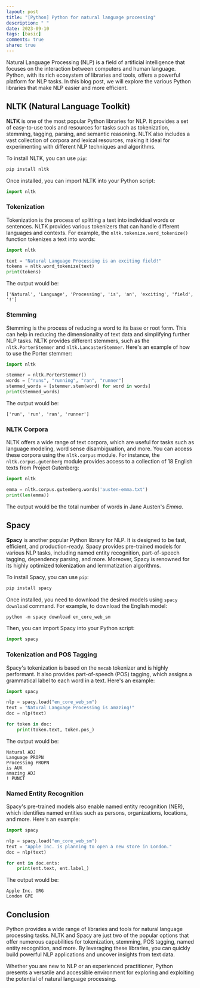 ```yaml
---
layout: post
title: "[Python] Python for natural language processing"
description: " "
date: 2023-09-10
tags: [basic]
comments: true
share: true
---
```


Natural Language Processing (NLP) is a field of artificial intelligence that focuses on the interaction between computers and human language. Python, with its rich ecosystem of libraries and tools, offers a powerful platform for NLP tasks. In this blog post, we will explore the various Python libraries that make NLP easier and more efficient.

## NLTK (Natural Language Toolkit)

**NLTK** is one of the most popular Python libraries for NLP. It provides a set of easy-to-use tools and resources for tasks such as tokenization, stemming, tagging, parsing, and semantic reasoning. NLTK also includes a vast collection of corpora and lexical resources, making it ideal for experimenting with different NLP techniques and algorithms.

To install NLTK, you can use `pip`:

```python
pip install nltk
```

Once installed, you can import NLTK into your Python script:

```python
import nltk
```

### Tokenization

Tokenization is the process of splitting a text into individual words or sentences. NLTK provides various tokenizers that can handle different languages and contexts. For example, the `nltk.tokenize.word_tokenize()` function tokenizes a text into words:

```python
import nltk

text = "Natural Language Processing is an exciting field!"
tokens = nltk.word_tokenize(text)
print(tokens)
```

The output would be:

```
['Natural', 'Language', 'Processing', 'is', 'an', 'exciting', 'field', '!']
```

### Stemming

Stemming is the process of reducing a word to its base or root form. This can help in reducing the dimensionality of text data and simplifying further NLP tasks. NLTK provides different stemmers, such as the `nltk.PorterStemmer` and `nltk.LancasterStemmer`. Here's an example of how to use the Porter stemmer:

```python
import nltk

stemmer = nltk.PorterStemmer()
words = ["runs", "running", "ran", "runner"]
stemmed_words = [stemmer.stem(word) for word in words]
print(stemmed_words)
```

The output would be:

```
['run', 'run', 'ran', 'runner']
```

### NLTK Corpora

NLTK offers a wide range of text corpora, which are useful for tasks such as language modeling, word sense disambiguation, and more. You can access these corpora using the `nltk.corpus` module. For instance, the `nltk.corpus.gutenberg` module provides access to a collection of 18 English texts from Project Gutenberg:

```python
import nltk

emma = nltk.corpus.gutenberg.words('austen-emma.txt')
print(len(emma))
```

The output would be the total number of words in Jane Austen's *Emma*.

## Spacy

**Spacy** is another popular Python library for NLP. It is designed to be fast, efficient, and production-ready. Spacy provides pre-trained models for various NLP tasks, including named entity recognition, part-of-speech tagging, dependency parsing, and more. Moreover, Spacy is renowned for its highly optimized tokenization and lemmatization algorithms.

To install Spacy, you can use `pip`:

```python
pip install spacy
```

Once installed, you need to download the desired models using `spacy download` command. For example, to download the English model:

```python
python -m spacy download en_core_web_sm
```

Then, you can import Spacy into your Python script:

```python
import spacy
```

### Tokenization and POS Tagging

Spacy's tokenization is based on the `mecab` tokenizer and is highly performant. It also provides part-of-speech (POS) tagging, which assigns a grammatical label to each word in a text. Here's an example:

```python
import spacy

nlp = spacy.load("en_core_web_sm")
text = "Natural Language Processing is amazing!"
doc = nlp(text)

for token in doc:
    print(token.text, token.pos_)
```

The output would be:

```
Natural ADJ
Language PROPN
Processing PROPN
is AUX
amazing ADJ
! PUNCT
```

### Named Entity Recognition

Spacy's pre-trained models also enable named entity recognition (NER), which identifies named entities such as persons, organizations, locations, and more. Here's an example:

```python
import spacy

nlp = spacy.load("en_core_web_sm")
text = "Apple Inc. is planning to open a new store in London."
doc = nlp(text)

for ent in doc.ents:
    print(ent.text, ent.label_)
```

The output would be:

```
Apple Inc. ORG
London GPE
```

## Conclusion

Python provides a wide range of libraries and tools for natural language processing tasks. NLTK and Spacy are just two of the popular options that offer numerous capabilities for tokenization, stemming, POS tagging, named entity recognition, and more. By leveraging these libraries, you can quickly build powerful NLP applications and uncover insights from text data.

Whether you are new to NLP or an experienced practitioner, Python presents a versatile and accessible environment for exploring and exploiting the potential of natural language processing.